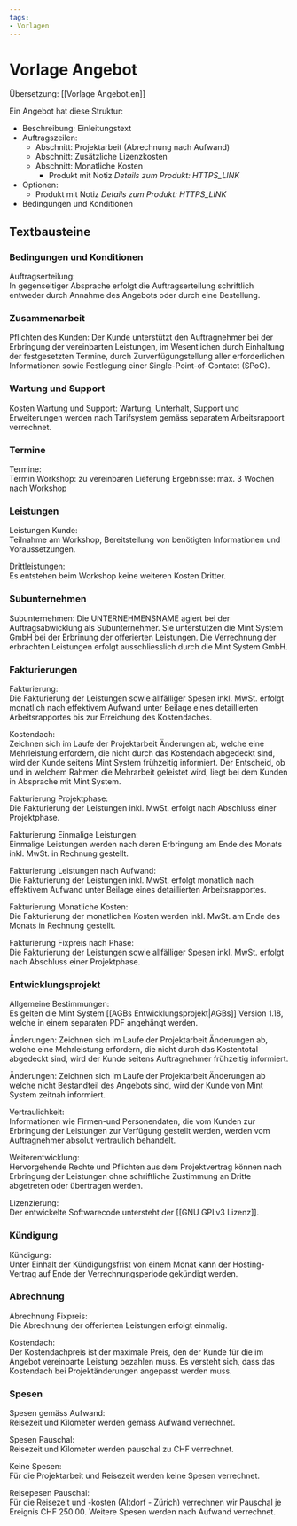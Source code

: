 ```yaml
---
tags:
- Vorlagen
---
```

# Vorlage Angebot
Übersetzung: [[Vorlage Angebot.en]]

Ein Angebot hat diese Struktur:

* Beschreibung: Einleitungstext
* Auftragszeilen:
	* Abschnitt: Projektarbeit (Abrechnung nach Aufwand)
	* Abschnitt: Zusätzliche Lizenzkosten
	* Abschnitt: Monatliche Kosten
		* Produkt mit Notiz *Details zum Produkt: HTTPS_LINK*
* Optionen:
	* Produkt mit Notiz *Details zum Produkt: HTTPS_LINK*
* Bedingungen und Konditionen 	

## Textbausteine

### Bedingungen und Konditionen

Auftragserteilung:  
In gegenseitiger Absprache erfolgt die Auftragserteilung schriftlich entweder durch Annahme des Angebots oder durch eine Bestellung.

### Zusammenarbeit

Pflichten des Kunden:
Der Kunde unterstützt den Auftragnehmer bei der Erbringung der vereinbarten Leistungen, im Wesentlichen durch Einhaltung der festgesetzten Termine, durch Zurverfügungstellung aller erforderlichen Informationen sowie Festlegung einer Single-Point-of-Contatct (SPoC).

### Wartung und Support

Kosten Wartung und Support:
Wartung, Unterhalt, Support und Erweiterungen werden nach Tarifsystem gemäss separatem Arbeitsrapport verrechnet.

### Termine

Termine:  
Termin Workshop: zu vereinbaren
Lieferung Ergebnisse: max. 3 Wochen nach Workshop

### Leistungen

Leistungen Kunde:  
Teilnahme am Workshop, Bereitstellung von benötigten Informationen und Voraussetzungen.

Drittleistungen:  
Es entstehen beim Workshop keine weiteren Kosten Dritter.

### Subunternehmen

Subunternehmen:
Die UNTERNEHMENSNAME agiert bei der Auftragsabwicklung als Subunternehmer. Sie unterstützen die Mint System GmbH bei der Erbrinung der offerierten Leistungen. Die Verrechnung der erbrachten Leistungen erfolgt ausschliesslich durch die Mint System GmbH.

### Fakturierungen

Fakturierung:  
Die Fakturierung der Leistungen sowie allfälliger Spesen inkl. MwSt. erfolgt monatlich nach effektivem Aufwand unter Beilage eines detaillierten Arbeitsrapportes bis zur Erreichung des Kostendaches.

Kostendach:  
Zeichnen sich im Laufe der Projektarbeit Änderungen ab, welche eine Mehrleistung erfordern, die nicht durch das Kostendach abgedeckt sind, wird der Kunde seitens Mint System frühzeitig informiert. Der Entscheid, ob und in welchem Rahmen die Mehrarbeit geleistet wird, liegt bei dem Kunden in Absprache mit Mint System. 

Fakturierung Projektphase:  
Die Fakturierung der Leistungen inkl. MwSt. erfolgt nach Abschluss einer Projektphase.

Fakturierung Einmalige Leistungen:  
Einmalige Leistungen werden nach deren Erbringung am Ende des Monats inkl. MwSt. in Rechnung gestellt.

Fakturierung Leistungen nach Aufwand:  
Die Fakturierung der Leistungen inkl. MwSt. erfolgt monatlich nach effektivem Aufwand unter Beilage eines detaillierten Arbeitsrapportes.

Fakturierung Monatliche Kosten:  
Die Fakturierung der monatlichen Kosten werden inkl. MwSt. am Ende des Monats in Rechnung gestellt.

Fakturierung Fixpreis nach Phase:  
Die Fakturierung der Leistungen sowie allfälliger Spesen inkl. MwSt. erfolgt nach Abschluss einer Projektphase.

### Entwicklungsprojekt

Allgemeine Bestimmungen:  
Es gelten die Mint System [[AGBs Entwicklungsprojekt|AGBs]] Version 1.18, welche in einem separaten PDF angehängt werden.

Änderungen:
Zeichnen sich im Laufe der Projektarbeit Änderungen ab, welche eine Mehrleistung erfordern, die nicht durch das Kostentotal abgedeckt sind, wird der Kunde seitens Auftragnehmer frühzeitig informiert.

Änderungen:
Zeichnen sich im Laufe der Projektarbeit Änderungen ab welche nicht Bestandteil des Angebots sind, wird der Kunde von Mint System zeitnah informiert.

Vertraulichkeit:  
Informationen wie Firmen-und Personendaten, die vom Kunden zur Erbringung der Leistungen zur Verfügung gestellt werden, werden vom Auftragnehmer absolut vertraulich behandelt.

Weiterentwicklung:  
Hervorgehende Rechte und Pflichten aus dem Projektvertrag können nach Erbringung der Leistungen ohne schriftliche Zustimmung an Dritte abgetreten oder übertragen werden.

Lizenzierung:  
Der entwickelte Softwarecode untersteht der [[GNU GPLv3 Lizenz]].

### Kündigung

Kündigung:  
Unter Einhalt der Kündigungsfrist von einem Monat kann der Hosting-Vertrag auf Ende der Verrechnungsperiode gekündigt werden.

### Abrechnung

Abrechnung Fixpreis:  
Die Abrechnung der offerierten Leistungen erfolgt einmalig.

Kostendach:  
Der Kostendachpreis ist der maximale Preis, den der Kunde für die im Angebot vereinbarte Leistung bezahlen muss. Es versteht sich, dass das Kostendach bei Projektänderungen angepasst werden muss.

### Spesen

Spesen gemäss Aufwand:  
Reisezeit und Kilometer werden gemäss Aufwand verrechnet.

Spesen Pauschal:  
Reisezeit und Kilometer werden pauschal zu CHF verrechnet.

Keine Spesen:  
Für die Projektarbeit und Reisezeit werden keine Spesen verrechnet.

Reisepesen Pauschal:  
Für die Reisezeit und -kosten (Altdorf - Zürich) verrechnen wir Pauschal je Ereignis CHF 250.00. Weitere Spesen werden nach Aufwand verrechnet.